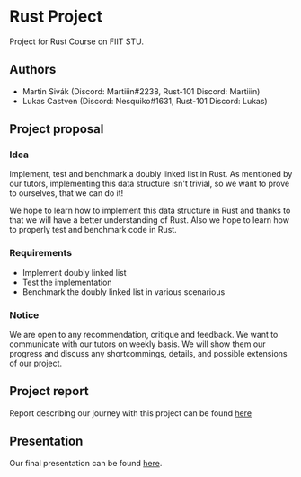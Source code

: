 # Rust Project

Project for Rust Course on FIIT STU.

## Authors

- Martin Sivák (Discord: Martiiin#2238, Rust-101 Discord: Martiiin)
- Lukas Castven (Discord: Nesquiko#1631, Rust-101 Discord: Lukas)

## Project proposal

### Idea

Implement, test and benchmark a doubly linked list in Rust. As mentioned by our
tutors, implementing this data structure isn't trivial, so we want to prove to
ourselves, that we can do it!

We hope to learn how to implement this data structure in Rust and thanks to
that we will have a better understanding of Rust. Also we hope to learn how to
properly test and benchmark code in Rust.

### Requirements

- Implement doubly linked list
- Test the implementation
- Benchmark the doubly linked list in various scenarious

### Notice

We are open to any recommendation, critique and feedback. We want to communicate
with our tutors on weekly basis. We will show them our progress and discuss
any shortcommings, details, and possible extensions of our project.

## Project report

Report describing our journey with this project can be found [here](./doc/latex/doc.pdf)

## Presentation

Our final presentation can be found [here](https://docs.google.com/presentation/d/1_jEjs4xKoDeli7hKPclaof_iUtF4Z8Dpbv7sDvk4o0s/edit?usp=sharing).
